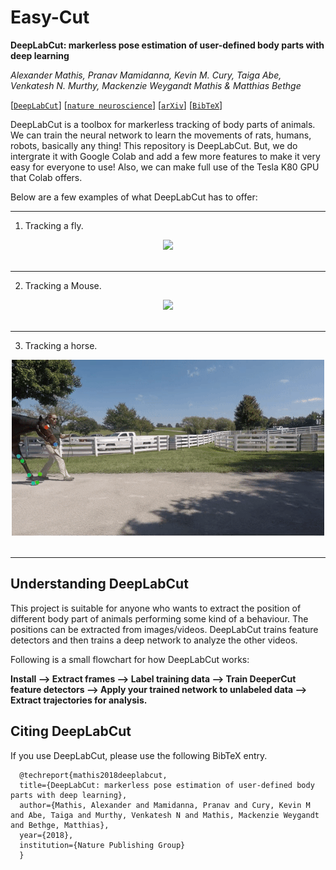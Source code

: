 # Easy-Cut
 
**DeepLabCut: markerless pose estimation of user-defined body parts with deep learning**

_Alexander Mathis, Pranav Mamidanna, Kevin M. Cury, Taiga Abe, Venkatesh N. Murthy, Mackenzie Weygandt Mathis & Matthias Bethge_

[[`DeepLabCut`](http://www.mousemotorlab.org/deeplabcut)] [[`nature neuroscience`](https://www.nature.com/articles/s41593-018-0209-y)] [[`arXiv`](https://arxiv.org/abs/1804.03142)] [[`BibTeX`](#CitingDeepLabCut)]


DeepLabCut is a toolbox for markerless tracking of body parts of animals. We can train the neural network to learn the movements of rats, humans, robots, basically any thing! This repository is DeepLabCut. But, we do intergrate it with Google Colab and add a few more features to make it very easy for everyone to use! Also, we can make full use of the Tesla K80 GPU that Colab offers. 

Below are a few examples of what DeepLabCut has to offer:

---

1. Tracking a fly.

<div align="center">
  <img src="/Examples/MATHIS_2018_fly.gif" />
</div>

<br />

---

2. Tracking a Mouse.

<div align="center">
  <img src="/Examples/MouseLocomotion_warren.gif" />
</div>

<br />

---

3. Tracking a horse.

<div align="center">
  <img src="/Examples/brownhorse.gif" />
</div>

<br />

---

## Understanding DeepLabCut

This project is suitable for anyone who wants to extract the position of different body part of animals performing some kind of a behaviour. The positions can be extracted from images/videos. DeepLabCut trains feature detectors and then trains a deep network to analyze the other videos. 

Following is a small flowchart for how DeepLabCut works: 

**Install --> Extract frames -->  Label training data -->  Train DeeperCut feature detectors -->  Apply your trained network to unlabeled data -->  Extract trajectories for analysis.**



## <a name="CitingDeepLabCut"></a>Citing DeepLabCut

If you use DeepLabCut, please use the following BibTeX entry.

```
  @techreport{mathis2018deeplabcut,
  title={DeepLabCut: markerless pose estimation of user-defined body parts with deep learning},
  author={Mathis, Alexander and Mamidanna, Pranav and Cury, Kevin M and Abe, Taiga and Murthy, Venkatesh N and Mathis, Mackenzie Weygandt and Bethge, Matthias},
  year={2018},
  institution={Nature Publishing Group}
  }
```

